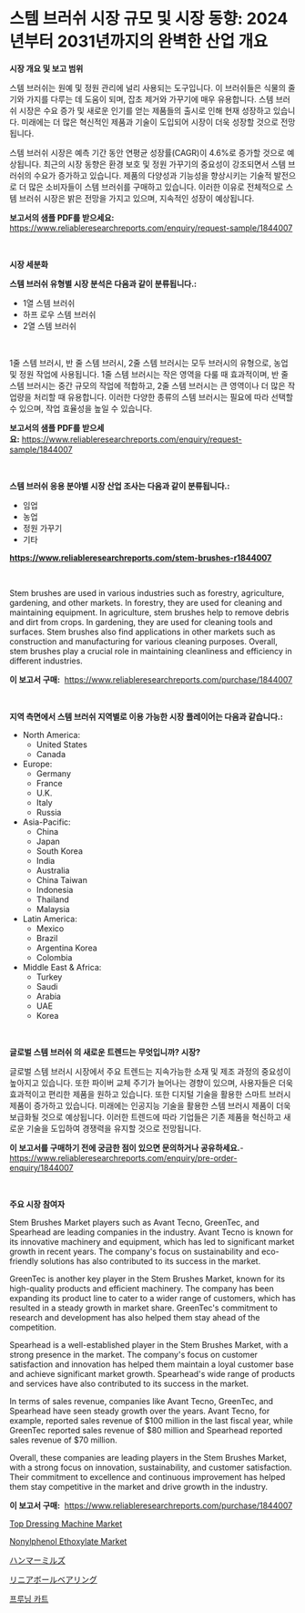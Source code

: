 <p><h1>스템 브러쉬 시장 규모 및 시장 동향: 2024년부터 2031년까지의 완벽한 산업 개요</h1></p><p><strong>시장 개요 및 보고 범위</strong></p>
<p><p>스템 브러쉬는 원예 및 정원 관리에 널리 사용되는 도구입니다. 이 브러쉬들은 식물의 줄기와 가지를 다루는 데 도움이 되며, 잡초 제거와 가꾸기에 매우 유용합니다. 스템 브러쉬 시장은 수요 증가 및 새로운 인기를 얻는 제품들의 출시로 인해 현재 성장하고 있습니다. 미래에는 더 많은 혁신적인 제품과 기술이 도입되어 시장이 더욱 성장할 것으로 전망됩니다. </p><p>스템 브러쉬 시장은 예측 기간 동안 연평균 성장률(CAGR)이 4.6%로 증가할 것으로 예상됩니다. 최근의 시장 동향은 환경 보호 및 정원 가꾸기의 중요성이 강조되면서 스템 브러쉬의 수요가 증가하고 있습니다. 제품의 다양성과 기능성을 향상시키는 기술적 발전으로 더 많은 소비자들이 스템 브러쉬를 구매하고 있습니다. 이러한 이유로 전체적으로 스템 브러쉬 시장은 밝은 전망을 가지고 있으며, 지속적인 성장이 예상됩니다.</p></p>
<p><strong>보고서의 샘플 PDF를 받으세요:</strong> <a href="https://www.reliableresearchreports.com/enquiry/request-sample/1844007">https://www.reliableresearchreports.com/enquiry/request-sample/1844007</a></p>
<p>&nbsp;</p>
<p><strong>시장 세분화</strong></p>
<p><strong>스템 브러쉬 유형별 시장 분석은 다음과 같이 분류됩니다.:</strong></p>
<p><ul><li>1열 스템 브러쉬</li><li>하프 로우 스템 브러쉬</li><li>2열 스템 브러쉬</li></ul></p>
<p>&nbsp;</p>
<p><p>1줄 스템 브러시, 반 줄 스템 브러시, 2줄 스템 브러시는 모두 브러시의 유형으로, 농업 및 정원 작업에 사용됩니다. 1줄 스템 브러시는 작은 영역을 다룰 때 효과적이며, 반 줄 스템 브러시는 중간 규모의 작업에 적합하고, 2줄 스템 브러시는 큰 영역이나 더 많은 작업량을 처리할 때 유용합니다. 이러한 다양한 종류의 스템 브러시는 필요에 따라 선택할 수 있으며, 작업 효율성을 높일 수 있습니다.</p></p>
<p><strong>보고서의 샘플 PDF를 받으세요:</strong>&nbsp;<a href="https://www.reliableresearchreports.com/enquiry/request-sample/1844007">https://www.reliableresearchreports.com/enquiry/request-sample/1844007</a></p>
<p>&nbsp;</p>
<p><strong> 스템 브러쉬 응용 분야별 시장 산업 조사는 다음과 같이 분류됩니다.:</strong></p>
<p><ul><li>임업</li><li>농업</li><li>정원 가꾸기</li><li>기타</li></ul></p>
<p><strong><a href="https://www.reliableresearchreports.com/stem-brushes-r1844007">https://www.reliableresearchreports.com/stem-brushes-r1844007</a></strong></p>
<p>&nbsp;</p>
<p><p>Stem brushes are used in various industries such as forestry, agriculture, gardening, and other markets. In forestry, they are used for cleaning and maintaining equipment. In agriculture, stem brushes help to remove debris and dirt from crops. In gardening, they are used for cleaning tools and surfaces. Stem brushes also find applications in other markets such as construction and manufacturing for various cleaning purposes. Overall, stem brushes play a crucial role in maintaining cleanliness and efficiency in different industries.</p></p>
<p><strong>이 보고서 구매:</strong>&nbsp; <a href="https://www.reliableresearchreports.com/purchase/1844007">https://www.reliableresearchreports.com/purchase/1844007</a></p>
<p>&nbsp;</p>
<p><strong>지역 측면에서 스템 브러쉬 지역별로 이용 가능한 시장 플레이어는 다음과 같습니다.:</strong></p>
<p><ul>
    <li>
        North America:
        <ul>
            <li>United States</li>
            <li>Canada</li>
        </ul>
    </li>
    <li>
        Europe:
        <ul>
            <li>Germany</li>
            <li>France</li>
            <li>U.K.</li>
            <li>Italy</li>
            <li>Russia</li>
        </ul>
    </li>
    <li>
        Asia-Pacific:
        <ul>
            <li>China</li>
            <li>Japan</li>
            <li>South Korea</li>
            <li>India</li>
            <li>Australia</li>
            <li>China Taiwan</li>
            <li>Indonesia</li>
            <li>Thailand</li>
            <li>Malaysia</li>
        </ul>
    </li>
    <li>
        Latin America:
        <ul>
            <li>Mexico</li>
            <li>Brazil</li>
            <li>Argentina Korea</li>
            <li>Colombia</li>
        </ul>
    </li>
    <li>
        Middle East & Africa:
        <ul>
            <li>Turkey</li>
            <li>Saudi</li>
            <li>Arabia</li>
            <li>UAE</li>
            <li>Korea</li>
        </ul>
    </li>
    </ul></p>
<p>&nbsp;</p>
<p><strong>글로벌 스템 브러쉬 의 새로운 트렌드는 무엇입니까? 시장?</strong></p>
<p><p>글로벌 스템 브러시 시장에서 주요 트렌드는 지속가능한 소재 및 제조 과정의 중요성이 높아지고 있습니다. 또한 파이버 교체 주기가 늘어나는 경향이 있으며, 사용자들은 더욱 효과적이고 편리한 제품을 원하고 있습니다. 또한 디지털 기술을 활용한 스마트 브러시 제품이 증가하고 있습니다. 미래에는 인공지능 기술을 활용한 스템 브러시 제품이 더욱 보급화될 것으로 예상됩니다. 이러한 트렌드에 따라 기업들은 기존 제품을 혁신하고 새로운 기술을 도입하여 경쟁력을 유지할 것으로 전망됩니다.</p></p>
<p><strong>이 보고서를 구매하기 전에 궁금한 점이 있으면 문의하거나 공유하세요.</strong>- <a href="https://www.reliableresearchreports.com/enquiry/pre-order-enquiry/1844007">https://www.reliableresearchreports.com/enquiry/pre-order-enquiry/1844007</a></p>
<p>&nbsp;</p>
<p><strong>주요 시장 참여자</strong></p>
<p><p>Stem Brushes Market players such as Avant Tecno, GreenTec, and Spearhead are leading companies in the industry. Avant Tecno is known for its innovative machinery and equipment, which has led to significant market growth in recent years. The company's focus on sustainability and eco-friendly solutions has also contributed to its success in the market.</p><p>GreenTec is another key player in the Stem Brushes Market, known for its high-quality products and efficient machinery. The company has been expanding its product line to cater to a wider range of customers, which has resulted in a steady growth in market share. GreenTec's commitment to research and development has also helped them stay ahead of the competition.</p><p>Spearhead is a well-established player in the Stem Brushes Market, with a strong presence in the market. The company's focus on customer satisfaction and innovation has helped them maintain a loyal customer base and achieve significant market growth. Spearhead's wide range of products and services have also contributed to its success in the market.</p><p>In terms of sales revenue, companies like Avant Tecno, GreenTec, and Spearhead have seen steady growth over the years. Avant Tecno, for example, reported sales revenue of $100 million in the last fiscal year, while GreenTec reported sales revenue of $80 million and Spearhead reported sales revenue of $70 million.</p><p>Overall, these companies are leading players in the Stem Brushes Market, with a strong focus on innovation, sustainability, and customer satisfaction. Their commitment to excellence and continuous improvement has helped them stay competitive in the market and drive growth in the industry.</p></p>
<p><strong>이 보고서 구매:</strong>&nbsp;&nbsp;<a href="https://www.reliableresearchreports.com/purchase/1844007">https://www.reliableresearchreports.com/purchase/1844007</a></p>
<p><p><a href="https://view.publitas.com/reportprime-1/top-dressing-machine-market-report-reveals-the-latest-trends-and-growth-opportunities-of-this-market/">Top Dressing Machine Market</a></p><p><a href="https://issuu.com/reportprime-2/docs/nonylphenol-ethoxylate-market-size-2030.pptx">Nonylphenol Ethoxylate Market</a></p><p><a href="https://github.com/lrlmopnhwd79300/Market-Research-Report-List-1/blob/main/646193124637.md">ハンマーミルズ</a></p><p><a href="https://github.com/EstelWisozk1/Market-Research-Report-List-1/blob/main/840474524638.md">リニアボールベアリング</a></p><p><a href="https://github.com/vsckjg50460/Market-Research-Report-List-1/blob/main/123806122669.md">프루닝 카트</a></p></p>